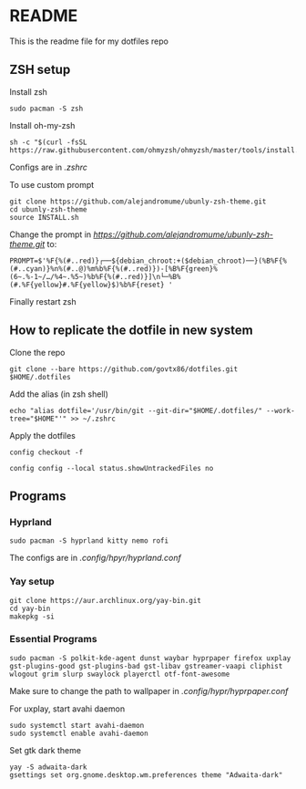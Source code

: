 # README

This is the readme file for my dotfiles repo

## ZSH setup

Install zsh
```
sudo pacman -S zsh
```
Install oh-my-zsh
```
sh -c "$(curl -fsSL https://raw.githubusercontent.com/ohmyzsh/ohmyzsh/master/tools/install.sh)"
```

Configs are in *.zshrc*

To use custom prompt
```
git clone https://github.com/alejandromume/ubunly-zsh-theme.git
cd ubunly-zsh-theme
source INSTALL.sh
```
Change the prompt in *https://github.com/alejandromume/ubunly-zsh-theme.git* to:
```
PROMPT=$'%F{%(#..red)}┌──${debian_chroot:+($debian_chroot)──}(%B%F{%(#..cyan)}%n%(#..@)%m%b%F{%(#..red)})-[%B%F{green}%(6~.%-1~/…/%4~.%5~)%b%F{%(#..red)}]\n└─%B%(#.%F{yellow}#.%F{yellow}$)%b%F{reset} '
```
Finally restart zsh
## How to replicate the dotfile in new system

Clone the repo
```
git clone --bare https://github.com/govtx86/dotfiles.git $HOME/.dotfiles
```
Add the alias (in zsh shell)
```
echo "alias dotfile='/usr/bin/git --git-dir="$HOME/.dotfiles/" --work-tree="$HOME"'" >> ~/.zshrc
```
Apply the dotfiles
```
config checkout -f

config config --local status.showUntrackedFiles no
```


## Programs

### Hyprland
```
sudo pacman -S hyprland kitty nemo rofi
```

The configs are in *.config/hpyr/hyprland.conf*

### Yay setup

```
git clone https://aur.archlinux.org/yay-bin.git
cd yay-bin
makepkg -si
```


### Essential Programs

```
sudo pacman -S polkit-kde-agent dunst waybar hyprpaper firefox uxplay gst-plugins-good gst-plugins-bad gst-libav gstreamer-vaapi cliphist wlogout grim slurp swaylock playerctl otf-font-awesome
```

Make sure to change the path to wallpaper in *.config/hypr/hyprpaper.conf*

For uxplay, start avahi daemon
```
sudo systemctl start avahi-daemon
sudo systemctl enable avahi-daemon
```

Set gtk dark theme
```
yay -S adwaita-dark
gsettings set org.gnome.desktop.wm.preferences theme "Adwaita-dark"
```
